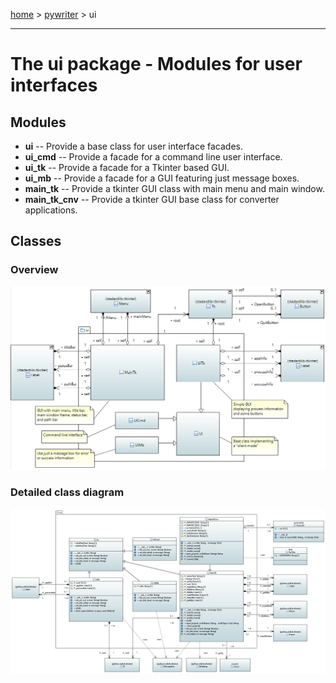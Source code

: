 [home](../../index) > [pywriter](pywriter) > ui

---

# The ui package - Modules for user interfaces
 
## Modules
 
- **ui** -- Provide a base class for user interface facades.
- **ui_cmd** -- Provide a facade for a command line user interface.
- **ui_tk** -- Provide a facade for a Tkinter based GUI.
- **ui_mb** -- Provide a facade for a GUI featuring just message boxes.
- **main_tk** -- Provide a tkinter GUI class with main menu and main window.
- **main_tk_cnv** -- Provide a tkinter GUI base class for converter applications.


## Classes

### Overview

![ui package class diagram](img/ui_package_class_diagram.png)

### Detailed class diagram

![ui package detailed class diagram](img/ui_package_detailed_class_diagram.png)
